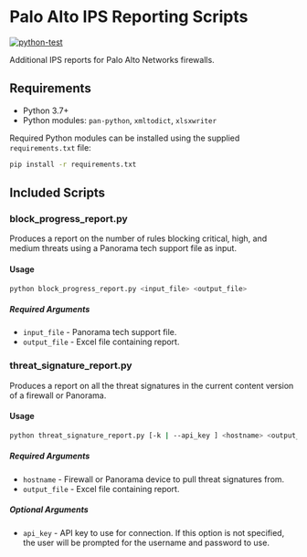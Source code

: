 # Palo Alto IPS Reporting Scripts

[![python-test](https://github.com/mrichardson03/ips-reports/workflows/python-test/badge.svg)](https://github.com/mrichardson03/ips-reports/actions?query=workflow%3Apython-test)

Additional IPS reports for Palo Alto Networks firewalls.

## Requirements

- Python 3.7+
- Python modules: `pan-python`, `xmltodict`, `xlsxwriter`

Required Python modules can be installed using the supplied `requirements.txt`
file:

```bash
pip install -r requirements.txt
```

## Included Scripts

### block_progress_report.py

Produces a report on the number of rules blocking critical, high, and medium
threats using a Panorama tech support file as input.

#### Usage

```bash
python block_progress_report.py <input_file> <output_file>
```

##### Required Arguments

- `input_file` - Panorama tech support file.
- `output_file` - Excel file containing report.

### threat_signature_report.py

Produces a report on all the threat signatures in the current content version
of a firewall or Panorama.

#### Usage

```bash
python threat_signature_report.py [-k | --api_key ] <hostname> <output_file>
```

##### Required Arguments

- `hostname` - Firewall or Panorama device to pull threat signatures from.
- `output_file` - Excel file containing report.

##### Optional Arguments

- `api_key` - API key to use for connection.  If this option is not specified,
the user will be prompted for the username and password to use.
